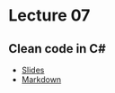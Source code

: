 # Lecture 07
## Clean code in C#
* [Slides](https://gitpitch.com/orlicekm/CsharpCourse/master?p=Lectures/Lecture07)  
* [Markdown](/Lectures/Lecture07/PITCHME.md)